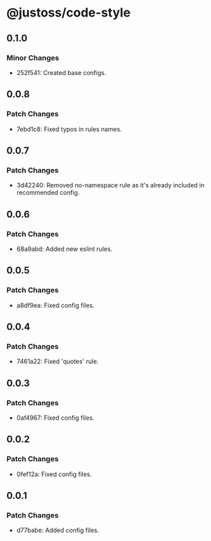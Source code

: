 # @justoss/code-style

## 0.1.0

### Minor Changes

- 252f541: Created base configs.

## 0.0.8

### Patch Changes

- 7ebd1c8: Fixed typos in rules names.

## 0.0.7

### Patch Changes

- 3d42240: Removed no-namespace rule as it's already included in recommended config.

## 0.0.6

### Patch Changes

- 68a9abd: Added new eslint rules.

## 0.0.5

### Patch Changes

- a8df9ea: Fixed config files.

## 0.0.4

### Patch Changes

- 7461a22: Fixed 'quotes' rule.

## 0.0.3

### Patch Changes

- 0af4967: Fixed config files.

## 0.0.2

### Patch Changes

- 0fef12a: Fixed config files.

## 0.0.1

### Patch Changes

- d77babe: Added config files.

